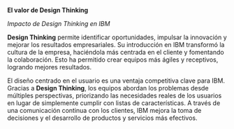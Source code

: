 **El valor de Design Thinking**

*Impacto de Design Thinking en IBM*  

**Design Thinking** permite identificar oportunidades, impulsar la innovación y mejorar los resultados empresariales. Su introducción en IBM transformó la cultura de la empresa, haciéndola más centrada en el cliente y fomentando la colaboración. Esto ha permitido crear equipos más ágiles y receptivos, logrando mejores resultados.  

El diseño centrado en el usuario es una ventaja competitiva clave para IBM. Gracias a **Design Thinking**, los equipos abordan los problemas desde múltiples perspectivas, priorizando las necesidades reales de los usuarios en lugar de simplemente cumplir con listas de características. A través de una comunicación continua con los clientes, IBM mejora la toma de decisiones y el desarrollo de productos y servicios más efectivos.